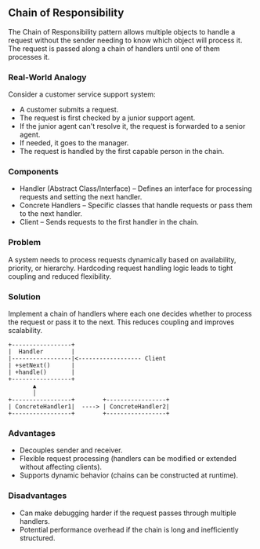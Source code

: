 ## Chain of Responsibility
The Chain of Responsibility pattern allows multiple objects to handle a request without the sender needing to know which object will process it. The request is passed along a chain of handlers until one of them processes it.

### Real-World Analogy
Consider a customer service support system:

- A customer submits a request.
- The request is first checked by a junior support agent.
- If the junior agent can't resolve it, the request is forwarded to a senior agent.
- If needed, it goes to the manager.
- The request is handled by the first capable person in the chain.

### Components

- Handler (Abstract Class/Interface) – Defines an interface for processing requests and setting the next handler.
- Concrete Handlers – Specific classes that handle requests or pass them to the next handler.
- Client – Sends requests to the first handler in the chain.

### Problem
A system needs to process requests dynamically based on availability, priority, or hierarchy. Hardcoding request handling logic leads to tight coupling and reduced flexibility.

### Solution
Implement a chain of handlers where each one decides whether to process the request or pass it to the next. This reduces coupling and improves scalability.

```
+-----------------+
|  Handler        |
|-----------------|<------------------ Client
| +setNext()      |
| +handle()       |
+-----------------+
       ▲
       │
+-----------------+        +-----------------+
| ConcreteHandler1|  ----> | ConcreteHandler2|
+-----------------+        +-----------------+

```

### Advantages
- Decouples sender and receiver.
- Flexible request processing (handlers can be modified or extended without affecting clients).
- Supports dynamic behavior (chains can be constructed at runtime).

### Disadvantages
- Can make debugging harder if the request passes through multiple handlers.
- Potential performance overhead if the chain is long and inefficiently structured.